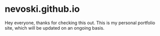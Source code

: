 # nevoski.github.io
Hey everyone, thanks for checking this out. This is my personal portfolio site, which will be updated on an ongoing basis.
